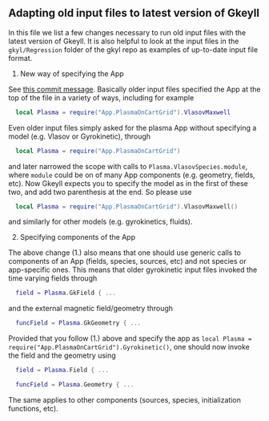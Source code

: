 Adapting old input files to latest version of Gkeyll
----------------------------------------------------

In this file we list a few changes necessary to run old input files with the latest version of Gkeyll. It is also helpful to look at the input files in the `gkyl/Regression` folder of the gkyl repo as examples of up-to-date input file format.

1. New way of specifying the App

See [this commit message](https://github.com/ammarhakim/gkyl/commit/7ff8debfa271959a7c73f6e1184c3837051a3ecc). Basically
older input files specified the App at the top of the file in a variety of ways, including for example

```lua
  local Plasma = require("App.PlasmaOnCartGrid").VlasovMaxwell
```

Even older input files simply asked for the plasma App without specifying a model (e.g. Vlasov or Gyrokinetic), through

```lua
  local Plasma = require("App.PlasmaOnCartGrid")
```

and later narrowed the scope with calls to `Plasma.VlasovSpecies.module`, where `module` could be on of many App components (e.g. geometry, fields, etc). Now Gkeyll expects you to specify the model as in the first of these two, and add two parenthesis at the end. So please use

```lua
  local Plasma = require("App.PlasmaOnCartGrid").VlasovMaxwell()
```
and similarly for other models (e.g. gyrokinetics, fluids).

2. Specifying components of the App

The above change (1.) also means that one should use generic calls to components of an App (fields, species, sources, etc) and not species or app-specific ones. This means that older gyrokinetic input files invoked the time varying fields through

```lua
  field = Plasma.GkField { ...
```

and the external magnetic field/geometry through

```lua
  funcField = Plasma.GkGeometry { ...
```

Provided that you follow (1.) above and specify the app as `local Plasma = require("App.PlasmaOnCartGrid").Gyrokinetic()`, one should now invoke the field and the geometry using

```lua
  field = Plasma.Field { ...

  funcField = Plasma.Geometry { ...
```

The same applies to other components (sources, species, initialization functions, etc).
